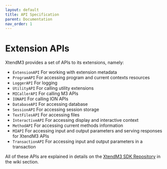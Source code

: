 ```yaml
---
layout: default
title: API Specification
parent: Documentation
nav_order: 1
---
```


# Extension APIs

XtendM3 provides a set of APIs to its extensions, namely:

* `ExtensionAPI` For working with extension metadata
* `ProgramAPI` For accessing program and current contexts resources
* `LoggerAPI` For logging
* `UtilityAPI` For calling utility extensions
* `MICallerAPI` For calling M3 APIs
* `IONAPI` For calling ION APIs
* `DatabaseAPI` For accessing database
* `SessionAPI` For accessing session storage
* `TextFilesAPI` For accessing files
* `InteractiveAPI` For accessing display and interactive context
* `MethodAPI` For accessing current methods information
* `MIAPI` For accessing input and output parameters and serving responses for XtendM3 APIs
* `TransactionAPI` For accessing input and output parameters in a transaction


All of these APIs are explained in details on the [XtendM3 SDK Repository](https://github.com/infor-cloud/xtendm3-sdk-java) in the wiki section.  

